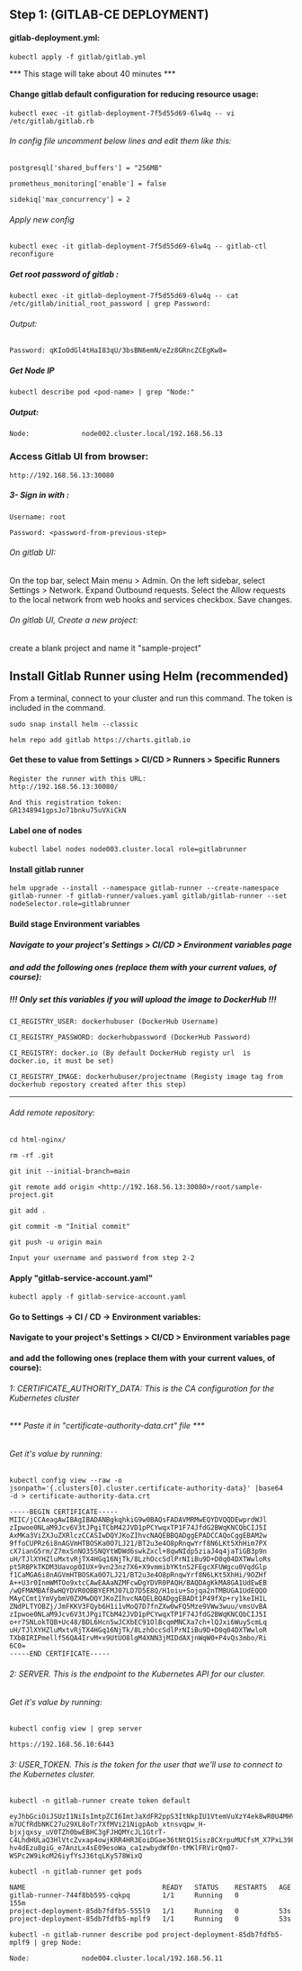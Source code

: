 
## Step 1: (GITLAB-CE DEPLOYMENT)

#### gitlab-deployment.yml:

```
kubectl apply -f gitlab/gitlab.yml
```

*** This stage will take about 40 minutes ***

#### Change gitlab default configuration for reducing resource usage:

```
kubectl exec -it gitlab-deployment-7f5d55d69-6lw4q -- vi /etc/gitlab/gitlab.rb
```

###### In config file uncomment below lines and edit them like this: 

```
postgresql['shared_buffers'] = "256MB"

prometheus_monitoring['enable'] = false 

sidekiq['max_concurrency'] = 2 
```
###### Apply new config
```
kubectl exec -it gitlab-deployment-7f5d55d69-6lw4q -- gitlab-ctl reconfigure
```

##### Get root password of gitlab :

```
kubectl exec -it gitlab-deployment-7f5d55d69-6lw4q -- cat /etc/gitlab/initial_root_password | grep Password:
```
###### Output:

```
Password: qKIoOdGl4tHaI83qU/3bsBN6emN/eZz8GRncZCEgKw8=
```
##### Get Node IP

```
kubectl describe pod <pod-name> | grep "Node:"
```
##### Output: 
```
Node:             node002.cluster.local/192.168.56.13
```
### Access Gitlab UI from browser:

```
http://192.168.56.13:30080
```
##### 3- Sign in with :

```
Username: root

Password: <password-from-previous-step>

```

###### On gitlab UI:

On the top bar, select Main menu > Admin.
On the left sidebar, select Settings > Network.
Expand Outbound requests.
Select the Allow requests to the local network from web hooks and services checkbox.
Save changes.



###### On gitlab UI, Create a new project:


create a blank project and name it "sample-project"



## Install Gitlab Runner using Helm (recommended)

From a terminal, connect to your cluster and run this command. The token is included in the command.

```
sudo snap install helm --classic
```

```
helm repo add gitlab https://charts.gitlab.io
```

#### Get these to value from Settings > CI/CD > Runners > Specific Runners

```
Register the runner with this URL:
http://192.168.56.13:30080/ 

And this registration token:
GR1348941gpsJo71bnku75uVXiCkN 

```
#### Label one of nodes
```
kubectl label nodes node003.cluster.local role=gitlabrunner
```

#### Install gitlab runner 
```
helm upgrade --install --namespace gitlab-runner --create-namespace gitlab-runner -f gitlab-runner/values.yaml gitlab/gitlab-runner --set nodeSelector.role=gitlabrunner
```



#### Build stage Environment variables

##### Navigate to your project's Settings > CI/CD > Environment variables page
##### and add the following ones (replace them with your current values, of course):
##### !!! Only set this variables if you will upload the image to DockerHub !!!

```
CI_REGISTRY_USER: dockerhubuser (DockerHub Username)
```
```
CI_REGISTRY_PASSWORD: dockerhubpassword (DockerHub Password) 
```
```
CI_REGISTRY: docker.io (By default DockerHub registy url  is docker.io, it must be set) 
```
```
CI_REGISTRY_IMAGE: dockerhubuser/projectname (Registy image tag from dockerhub repostory created after this step)
```
****************************************************************************************


###### Add remote repository:

```
cd html-nginx/

rm -rf .git

git init --initial-branch=main

git remote add origin <http://192.168.56.13:30080>/root/sample-project.git

git add .

git commit -m "Initial commit"

git push -u origin main

Input your username and password from step 2-2

```


#### Apply "gitlab-service-account.yaml" 

```
kubectl apply -f gitlab-service-account.yaml

```

#### Go to Settings -> CI / CD -> Environment variables:

#### Navigate to your project's Settings > CI/CD > Environment variables page
#### and add the following ones (replace them with your current values, of course):


###### 1: CERTIFICATE_AUTHORITY_DATA: This is the CA configuration for the Kubernetes cluster 

###### *** Paste it in "certificate-authority-data.crt" file ***

###### Get it's value by running:
```
kubectl config view --raw -o jsonpath='{.clusters[0].cluster.certificate-authority-data}' |base64  -d > certificate-authority-data.crt
```
```
-----BEGIN CERTIFICATE-----
MIIC/jCCAeagAwIBAgIBADANBgkqhkiG9w0BAQsFADAVMRMwEQYDVQQDEwprdWJl
zIpwoe0NLaM9Jcv6V3tJPgiTCbM42JVD1pPCYwqxTP1F74JfdG2BWqKNCQbCIJ5I
AxMKa3ViZXJuZXRlczCCASIwDQYJKoZIhvcNAQEBBQADggEPADCCAQoCggEBAM2w
9ffoCUPRz6i8nAGVmHTBOSKa0O7LJ21/BT2u3e4O8pRnqwYrf8N6LKt5XhHim7PX
cX7ianG5rm/Z7mxSnNO35SNQYtWDWd6swkZxcl+8qwNIdp5ziaJ4q4jaTiGB3p9n
uH/TJlXYHZluMxtvRjTX4HGq16NjTk/8LzhOccSdlPrNIiBu9D+D0q04DXTWwloRs
pt5RBPkTKDM3Uavop0IUX+9vn23nz7X6+X9vmmibYKtnS2FEgcXFUWgcu0VqdGlp
f1CaMGA6i8nAGVmHTBOSKa0O7LJ21/BT2u3e4O8pRnqwYrf8N6LKt5XhHi/9OZHf
A++U3r0InmWMTOo9xtcCAwEAAaNZMFcwDgYDVR0PAQH/BAQDAgKkMA8GA1UdEwEB
/wQFMAMBAf8wHQYDVR0OBBYEFMJ07LD7D5E8Q/H1oiu+Sojqa2nTMBUGA1UdEQQO
MAyCCmt1YmVybmV0ZXMwDQYJKoZIhvcNAQELBQADggEBADt1P49fXp+ry1keIH1L
ZNdPLTYOBZj/JmFKKV3FQyb6H1i1vMoQ7D7fnZXw0wFQ5Mze9VWw3wuu/vmsUvBA
zIpwoe0NLaM9Jcv6V3tJPgiTCbM42JVD1pPCYwqxTP1F74JfdG2BWqKNCQbCIJ5I
o+r7SNLokTQB+Uc48/BDL6Hcn5wJCXbEC91OlBcqmMNCXa7ch+lQJxi6Wuy5cmLq
uH/TJlXYHZluMxtvRjTX4HGq16NjTk/8LzhOccSdlPrNIiBu9D+D0q04DXTWwloR
TXbBIRIPmellf56QA4IrvM+x9UtUO8lgM4XNN3jMIDdAXjnWqW0+P4vQs3mbo/Ri
6C0=
-----END CERTIFICATE-----
```

###### 2: SERVER. This is the endpoint to the Kubernetes API for our cluster. 

###### Get it's value by running:

```
kubectl config view | grep server 
```
```
https://192.168.56.10:6443
```

###### 3: USER_TOKEN. This is the token for the user that we'll use to connect to the Kubernetes cluster.


```
kubectl -n gitlab-runner create token default 
```

```
eyJhbGciOiJSUzI1NiIsImtpZCI6ImtJaXdFR2ppS3ItNkpIU1VtemVuXzY4ek8wR0U4MHV6ZDh5Unp4UnA3Rm8ifQ.eyJhdWQiOlsiaHR0cHM6Ly9rdWJlcm5ldGVzLmRlZmF1bHQuc3ZjLmNsdXN0ZXIubG9jYWwiXSwiZXhwIjoxNjc0MTk4OTA4LCJpYXQiOjE2NzQxOTUzMDgsImlzcyI6Imh0dHBzOi8va3ViZXJuZXRlcy5kZWZhdWx0LnN2Yy5jbHVzdGVyLmxvY2FsIiwia3ViZXJuZXRlcy5pbyI6eyJuYW1lc3BhY2UiOiJnaXRsYWItcnVubmVyIiwic2VydmljZWFjY291bnQiOnsibmFtZSI6ImRlZmF1bHQiLCJ1aWQiOiI2NGE1Y2MyMS1iMThkLTRkNTQtYTI2Ny0yZTNiNWRjMDVjOGMifX0sIm5iZiI6MTY3NDE5NTMwOCwic3ViIjoic3lzdGVtOnNlcnZpY2VhY2NvdW50OmdpdGxhYi1ydW5uZXI6ZGVmYXVsdCJ9.p8RITKsGW7T12plK33p9Gn7OaxZ0ImBTxDs3yvA-m7UCfRdbNKC27u29XL8oTr7XfMVi21NigpAob_xtnsvqpw_H-bjxjqxsy_uV0TZh0bwEBHC3gFJHQMYcJL1GtrT-C4LhdHULaQ3HlVtcZvxap4owjKRR4HR3EoiDGae36tNtQ1Sisz8CXrpuMUCfsM_X7PxL39FxTaGYdPCrvBwvGR4iKbCNnzHbA_Y6vAOEhInAPNOUPvXFLc0PGYr-hv4dEzu8giG_e7AnzLx4sE09esoWa_ca1zwbydWf0n-tMKlFRVirQm07-WSPc2W9ikoM26iyfYsJ36tqLKy578WixQ
```



```
kubectl -n gitlab-runner get pods
```
```
NAME                                  READY   STATUS    RESTARTS   AGE
gitlab-runner-744f8bb595-cqkpq        1/1     Running   0          155m
project-deployment-85db7fdfb5-555l9   1/1     Running   0          53s
project-deployment-85db7fdfb5-mplf9   1/1     Running   0          53s
```

```
kubectl -n gitlab-runner describe pod project-deployment-85db7fdfb5-mplf9 | grep Node:
```

```
Node:             node004.cluster.local/192.168.56.11
```

